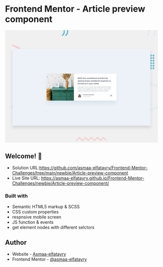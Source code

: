 # Frontend Mentor - Article preview component

![Design preview for the Article preview component coding challenge](./design/desktop-preview.jpg)

## Welcome! 👋

- Solution URL:https://github.com/asmaa-elfatayry/Frontend-Mentor-Challenges/tree/main/newbie/Article-preview-component
- Live Site URL: https://asmaa-elfatayry.github.io/Frontend-Mentor-Challenges/newbie/Article-preview-component/




### Built with

- Semantic HTML5 markup & SCSS
- CSS custom properties
- respnsive mobile screen
- JS function & events
- get element nodes with different selctors






## Author

- Website - [Asmaa-elfatayry](https://github.com/asmaa-elfatayry)
- Frontend Mentor - [@asmaa-elfatayry](https://www.frontendmentor.io/profile/asmaa-elfatayry)